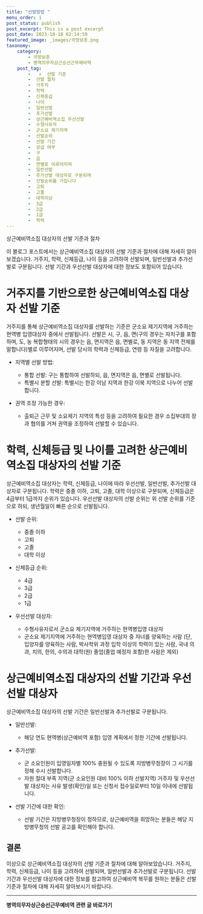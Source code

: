 ```yaml
---
title: "선발방법 "
menu_order: 1
post_status: publish
post_excerpt: This is a post excerpt
post_date: 2023-10-18 02:14:59
featured_image: _images/국방보훈.png
taxonomy:
    category:
        - 국방보훈
        - 병역의무자상근승선근무예비역
    post_tag:
        -   -  선발 기준
        -  선발 절차
        -  거주지
        -  학력
        -  신체등급
        -  나이
        -  일반선발
        -  추가선발
        -  상근예비역소집 우선선발
        -  수형사유자
        -  군소요 제기지역
        -  선발순위
        -  선발 기간
        -  상급 여부
        -  구
        -  읍
        -  면별로 이루어지며
        -  일반선발
        -  추가선발 대상자로 구분되며
        -  선발순위를 가집니다
        -  고퇴
        -  고졸
        -  대학이상
        -  3급
        -  2급
        -  1급
        -  학력
---
```


상근예비역소집 대상자의 선발 기준과 절차

이 블로그 포스트에서는 상근예비역소집 대상자의 선발 기준과 절차에 대해 자세히 알아보겠습니다. 거주지, 학력, 신체등급, 나이 등을 고려하여 선발되며, 일반선발과 추가선발로 구분됩니다. 선발 기간과 우선선발 대상자에 대한 정보도 포함되어 있습니다.

#   거주지를 기반으로한 상근예비역소집 대상자 선발 기준
거주지를 통해 상근예비역소집 대상자를 선발하는 기준은 군소요 제기지역에 거주하는 현역병 입영대상자 중에서 선발됩니다. 선발은 시, 구, 읍, 면(구의 경우는 자치구를 포함하며, 도, 농 복합형태의 시의 경우는 읍, 면지역은 읍, 면별로, 동 지역은 동 지역 전체를 말합니다)별로 이루어지며, 선발 당시의 학력과 신체등급, 연령 등 자질을 고려합니다.

- 지역별 선발 방법:
  - 통합 선발: 구는 통합하여 선발하되, 읍, 면지역은 읍, 면별로 선발됩니다.
  - 특별시 분할 선발: 특별시는 한강 이남 지역과 한강 이북 지역으로 나누어 선발합니다.

- 권역 조정 가능한 경우:
  - 출퇴근 근무 및 소요제기 지역의 특성 등을 고려하여 필요한 경우 소집부대의 장과 협의를 거쳐 권역을 조정하여 선발할 수 있습니다.

#   학력, 신체등급 및 나이를 고려한 상근예비역소집 대상자의 선발 기준
상근예비역소집 대상자는 학력, 신체등급, 나이에 따라 우선선발, 일반선발, 추가선발 대상자로 구분됩니다. 학력은 중졸 이하, 고퇴, 고졸, 대학 이상으로 구분되며, 신체등급은 4급부터 1급까지 순위가 있습니다. 우선선발 대상자의 선발 순위는 위 선발 순위를 기준으로 하되, 생년월일이 빠른 순으로 선발됩니다.

- 선발 순위:
  - 중졸 이하
  - 고퇴
  - 고졸
  - 대학 이상

- 신체등급 순위:
  - 4급
  - 3급
  - 2급
  - 1급

- 우선선발 대상자:
  - 수형사유자로서 군소요 제기지역에 거주하는 현역병입영 대상자
  - 군소요 제기지역에 거주하는 현역병입영 대상자 중 자녀를 양육하는 사람 (단, 입양자를 양육하는 사람, 박사학위 과정 입학 이상의 학력이 있는 사람, 국내 의과, 치의, 한의, 수의과 대학(원) 졸업(졸업 예정자 포함)한 사람은 제외)

#   상근예비역소집 대상자의 선발 기간과 우선선발 대상자
상근예비역소집 대상자의 선발 기간은 일반선발과 추가선발로 구분됩니다.

- 일반선발:
  - 해당 연도 현역병(상근예비역 포함) 입영 계획에서 정한 기간에 선발됩니다.

- 추가선발:
  - 군 소요인원이 입영일자별 100% 충원될 수 있도록 지방병무청장이 그 시기를 정해 수시 선발합니다.
  - 자원 절대 부족 지역(군 소요인원 대비 100% 이하 선발지역) 거주자 및 우선선발 대상자는 사유 발생(확인)일 또는 신청서 접수일로부터 10일 이내에 선발됩니다.

- 선발 기간에 대한 확인:
  - 선발 기간은 지방병무청장이 정하므로, 상근예비역을 희망하는 분들은 해당 지방병무청의 선발 공고를 확인해야 합니다.

## 결론

이상으로 상근예비역소집 대상자의 선발 기준과 절차에 대해 알아보았습니다. 거주지, 학력, 신체등급, 나이 등을 고려하여 선발되며, 일반선발과 추가선발로 구분됩니다. 선발 기간과 우선선발 대상자에 대한 정보를 참고하여 상근예비역 복무를 원하는 분들은 선발 기준과 절차에 대해 자세히 알아보시기 바랍니다.
<!-- wp:separator -->
<hr class="wp-block-separator has-alpha-channel-opacity"/>
<!-- /wp:separator -->

<!-- wp:group {"backgroundColor":"base","layout":{"type":"constrained"}} -->
<div class="wp-block-group has-base-background-color has-background"><!-- wp:paragraph {"align":"center","fontSize":"medium"} -->
<p class="has-text-align-center has-large-font-size"><strong>병역의무자상근승선근무예비역 관련 글 바로가기</strong></p>
<!-- /wp:paragraph -->


<!-- wp:latest-posts
{"categories":[{"id":9109,"count":19,"description":"","link":"https://uknowlaw.com/category/%eb%b3%91%ec%97%ad%ec%9d%98%eb%ac%b4%ec%9e%90%ec%83%81%ea%b7%bc%ec%8a%b9%ec%84%a0%ea%b7%bc%eb%ac%b4%ec%98%88%eb%b9%84%ec%97%ad/","name":"병역의무자상근승선근무예비역","slug":"병역의무자상근승선근무예비역","taxonomy":"category","parent":0,"meta":[],"_links":{"self":[{"href":"https://uknowlaw.com/wp-json/wp/v2/categories/9109"}],"collection":[{"href":"https://uknowlaw.com/wp-json/wp/v2/categories"}],"about":[{"href":"https://uknowlaw.com/wp-json/wp/v2/taxonomies/category"}],"wp:post_type":[{"href":"https://uknowlaw.com/wp-json/wp/v2/posts?categories=9109"}],"curies":[{"name":"wp","href":"https://api.w.org/{rel}","templated":true}]}}],"postsToShow":100,"excerptLength":28,"postLayout":"grid","columns":2,"featuredImageAlign":"left","featuredImageSizeSlug":"large","fontSize":"small"} /--></div>
<!-- /wp:group -->